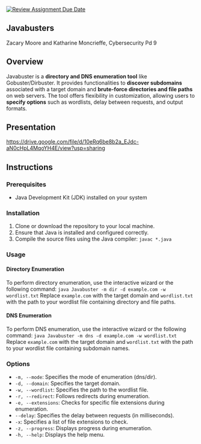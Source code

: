[![Review Assignment Due Date](https://classroom.github.com/assets/deadline-readme-button-24ddc0f5d75046c5622901739e7c5dd533143b0c8e959d652212380cedb1ea36.svg)](https://classroom.github.com/a/ecp4su41)
## Javabusters
Zacary Moore and Katharine Moncrieffe, Cybersecurity Pd 9

## Overview
Javabuster is a **directory and DNS enumeration tool** like Gobuster/Dirbuster. It provides functionalities to **discover subdomains** associated with a target domain and **brute-force directories and file paths** on web servers. The tool offers flexibility in customization, allowing users to **specify options** such as wordlists, delay between requests, and output formats.

## Presentation
https://drive.google.com/file/d/10eRq6be8b2a_EJdc-aN0cHpL4MqoYH4E/view?usp=sharing

## Instructions
### Prerequisites
- Java Development Kit (JDK) installed on your system

### Installation
1. Clone or download the repository to your local machine.
2. Ensure that Java is installed and configured correctly.
3. Compile the source files using the Java compiler: ```javac *.java```

### Usage
#### Directory Enumeration
To perform directory enumeration, use the interactive wizard or the following command:
```java Javabuster -m dir -d example.com -w wordlist.txt```
Replace `example.com` with the target domain and `wordlist.txt` with the path to your wordlist file containing directory and file paths.

#### DNS Enumeration
To perform DNS enumeration, use the interactive wizard or the following command: 
```java Javabuster -m dns -d example.com -w wordlist.txt```
Replace `example.com` with the target domain and `wordlist.txt` with the path to your wordlist file containing subdomain names.

### Options
- `-m, --mode`: Specifies the mode of enumeration (dns/dir).
- `-d, --domain`: Specifies the target domain.
- `-w, --wordlist`: Specifies the path to the wordlist file.
- `-r, --redirect`: Follows redirects during enumeration.
- `-e, --extensions`: Checks for specific file extensions during enumeration.
- `--delay`: Specifies the delay between requests (in milliseconds).
- `-x`: Specifies a list of file extensions to check.
- `-z, --progress`: Displays progress during enumeration.
- `-h, --help`: Displays the help menu.
